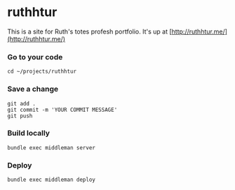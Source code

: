 # ruthhtur

This is a site for Ruth's totes profesh portfolio. It's up at [http://ruthhtur.me/](http://ruthhtur.me/)

### Go to your code

```
cd ~/projects/ruthhtur
```

### Save a change

```
git add .
git commit -m 'YOUR COMMIT MESSAGE'
git push
```

### Build locally

```
bundle exec middleman server
```

### Deploy 

```
bundle exec middleman deploy
```


